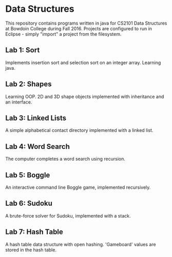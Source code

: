 # Data Structures
This repository contains programs written in java for CS2101 Data Structures at Bowdoin College during Fall 2016. Projects are configured to run in Eclipse - simply "import" a project from the filesystem.

## Lab 1: Sort
Implements insertion sort and selection sort on an integer array. Learning java.

## Lab 2: Shapes
Learning OOP. 2D and 3D shape objects implemented with inheritance and an interface.

## Lab 3: Linked Lists
A simple alphabetical contact directory implemented with a linked list.

## Lab 4: Word Search
The computer completes a word search using recursion.

## Lab 5: Boggle
An interactive command line Boggle game, implemented recursively.

## Lab 6: Sudoku
A brute-force solver for Sudoku, implemented with a stack.

## Lab 7: Hash Table
A hash table data structure with open hashing. 'Gameboard' values are stored in the hash table.
